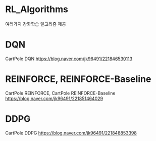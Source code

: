 # RL_Algorithms
여러가지 강화학습 알고리즘 제공

# DQN
CartPole DQN
https://blog.naver.com/jk96491/221846530113

# REINFORCE, REINFORCE-Baseline
CartPole REINFORCE, CartPole REINFORCE-Baseline
https://blog.naver.com/jk96491/221851464029

# DDPG
CartPole DDPG
https://blog.naver.com/jk96491/221848853398
